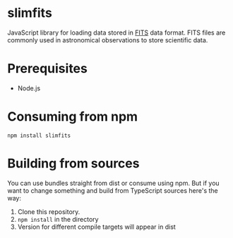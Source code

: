 # slimfits
JavaScript library for loading data stored in [FITS](http://en.wikipedia.org/wiki/FITS) data format. FITS files are commonly used in astronomical observations to store scientific data.

# Prerequisites

- Node.js

# Consuming from npm

`npm install slimfits`

# Building from sources

You can use bundles straight from  dist or consume using npm. But if you want to change something and build from TypeScript sources here's the way:

1. Clone this repository.
2. `npm install` in the directory
3. Version for different compile targets will appear in dist
